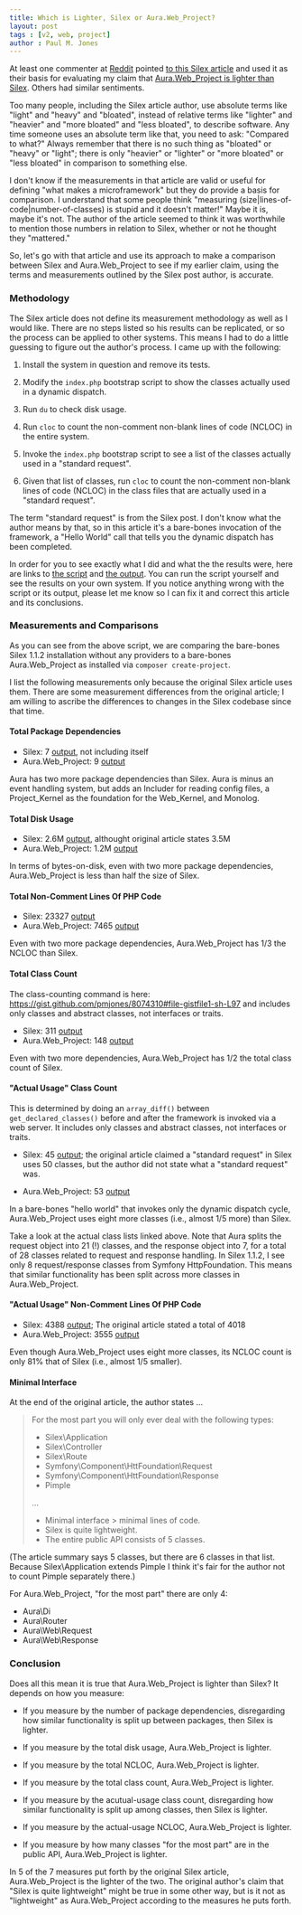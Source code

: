```yaml
---
title: Which is Lighter, Silex or Aura.Web_Project?
layout: post
tags : [v2, web, project]
author : Paul M. Jones
---
```


At least one commenter at [Reddit](http://www.reddit.com/r/PHP/comments/1sq7fi/lighter_than_silex_and_slimmer_than_slim_auraweb/) pointed [to this Silex article](https://igor.io/2013/09/02/how-heavy-is-silex.html) and used it as their basis for evaluating my claim that [Aura.Web_Project is lighter than Silex](http://auraphp.com/blog/2013/12/12/aura-v2-web-project/). Others had similar sentiments.

Too many people, including the Silex article author, use absolute terms like "light" and "heavy" and "bloated", instead of relative terms like "lighter" and "heavier" and "more bloated" and "less bloated", to describe software. Any time someone uses an absolute term like that, you need to ask: "Compared to what?" Always remember that there is no such thing as "bloated" or "heavy" or "light"; there is only "heavier" or "lighter" or "more bloated" or "less bloated" in comparison to something else.

I don't know if the measurements in that article are valid or useful for defining "what makes a microframework" but they do provide a basis for comparison. I understand that some people think "measuring (size|lines-of-code|number-of-classes) is stupid and it doesn't matter!" Maybe it is, maybe it's not. The author of the article seemed to think it was worthwhile to mention those numbers in relation to Silex, whether or not he thought they "mattered."

So, let's go with that article and use its approach to make a comparison between Silex and Aura.Web_Project to see if my earlier claim, using the terms and measurements outlined by the Silex post author, is accurate.

### Methodology

The Silex article does not define its measurement methodology as well as I would like. There are no steps listed so his results can be replicated, or so the process can be applied to other systems. This means I had to do a little guessing to figure out the author's process. I came up with the following:

1. Install the system in question and remove its tests.

2. Modify the `index.php` bootstrap script to show the classes actually used in a dynamic dispatch.

3. Run `du` to check disk usage.

4. Run `cloc` to count the non-comment non-blank lines of code (NCLOC) in the entire system.

5. Invoke the `index.php` bootstrap script to see a list of the classes actually used in a "standard request".

6. Given that list of classes, run `cloc` to count the non-comment non-blank lines of code (NCLOC) in the class files that are actually used in a "standard request".

The term "standard request" is from the Silex post. I don't know what the author means by that, so in this article it's a bare-bones invocation of the framework, a "Hello World" call that tells you the dynamic dispatch has been completed.

In order for you to see exactly what I did and what the the results were, here are links to [the script](https://gist.github.com/pmjones/8074310) and [the output](https://gist.github.com/pmjones/8074442). You can run the script yourself and see the results on your own system. If you notice anything wrong with the script or its output, please let me know so I can fix it and correct this article and its conclusions.

### Measurements and Comparisons

As you can see from the above script, we are comparing the bare-bones Silex 1.1.2 installation without any providers to a bare-bones Aura.Web_Project as installed via `composer create-project`.

I list the following measurements only because the original Silex article uses them. There are some measurement differences from the original article; I am willing to ascribe the differences to changes in the Silex codebase since that time.

#### Total Package Dependencies

- Silex: 7 [output](https://gist.github.com/pmjones/8074442#file-gistfile1-txt-L6-L29), not including itself
- Aura.Web_Project: 9 [output](https://gist.github.com/pmjones/8074442#file-gistfile1-txt-L59-L85)

Aura has two more package dependencies than Silex. Aura is minus an event handling system, but adds an Includer for reading config files, a Project_Kernel as the foundation for the Web_Kernel, and Monolog.

#### Total Disk Usage

- Silex: 2.6M [output](https://gist.github.com/pmjones/8074442#file-gistfile1-txt-L97-L101), althought original article states 3.5M
- Aura.Web_Project: 1.2M [output](https://gist.github.com/pmjones/8074442#file-gistfile1-txt-L103-L107)

In terms of bytes-on-disk, even with two more package dependencies, Aura.Web_Project is less than half the size of Silex.

#### Total Non-Comment Lines Of PHP Code

- Silex: 23327 [output](https://gist.github.com/pmjones/8074442#file-gistfile1-txt-L109-L121)
- Aura.Web_Project: 7465 [output](https://gist.github.com/pmjones/8074442#file-gistfile1-txt-L130-L142)

Even with two more package dependencies, Aura.Web_Project has 1/3 the NCLOC than Silex.

#### Total Class Count

The class-counting command is here: <https://gist.github.com/pmjones/8074310#file-gistfile1-sh-L97> and includes only classes and abstract classes, not interfaces or traits.

- Silex: 311 [output](https://gist.github.com/pmjones/8074442#file-gistfile1-txt-L149-L153)
- Aura.Web_Project: 148 [output](https://gist.github.com/pmjones/8074442#file-gistfile1-txt-L155-L159)

Even with two more dependencies, Aura.Web_Project has 1/2 the total class count of Silex.

#### "Actual Usage" Class Count

This is determined by doing an `array_diff()` between `get_declared_classes()` before and after the framework is invoked via a web server. It includes only classes and abstract classes, not interfaces or traits.

- Silex: 45 [output](https://gist.github.com/pmjones/8074442#file-gistfile1-txt-L161-L217); the original article claimed a "standard request" in Silex uses 50 classes, but the author did not state what a "standard request" was.

- Aura.Web_Project: 53 [output](https://gist.github.com/pmjones/8074442#file-gistfile1-txt-L221-L285)

In a bare-bones "hello world" that invokes only the dynamic dispatch cycle, Aura.Web_Project uses eight more classes (i.e., almost 1/5 more) than Silex.

Take a look at the actual class lists linked above. Note that Aura splits the request object into 21 (!) classes, and the response object into 7, for a total of 28 classes related to request and response handling. In Silex 1.1.2, I see only 8 request/response classes from Symfony HttpFoundation.  This means that similar functionality has been split across more classes in Aura.Web_Project.

#### "Actual Usage" Non-Comment Lines Of PHP Code

- Silex: 4388 [output](https://gist.github.com/pmjones/8074442#file-gistfile1-txt-L289-L301); The original article stated a total of 4018
- Aura.Web_Project: 3555 [output](https://gist.github.com/pmjones/8074442#file-gistfile1-txt-L306-L318)

Even though Aura.Web_Project uses eight more classes, its NCLOC count is only 81% that of Silex (i.e., almost 1/5 smaller).

#### Minimal Interface

At the end of the original article, the author states ...

> For the most part you will only ever deal with the following types:
> 
> - Silex\Application
> - Silex\Controller
> - Silex\Route
> - Symfony\Component\HttFoundation\Request
> - Symfony\Component\HttFoundation\Response
> - Pimple
> 
> ...
> 
> - Minimal interface > minimal lines of code.
> - Silex is quite lightweight.
> - The entire public API consists of 5 classes.

(The article summary says 5 classes, but there are 6 classes in that list. Because Silex\Application extends Pimple I think it's fair for the author not to count Pimple separately there.)

For Aura.Web_Project, "for the most part" there are only 4:

- Aura\Di
- Aura\Router
- Aura\Web\Request
- Aura\Web\Response

### Conclusion

Does all this mean it is true that Aura.Web_Project is lighter than Silex? It depends on how you measure:

- If you measure by the number of package dependencies, disregarding how similar functionality is split up between packages, then Silex is lighter.

- If you measure by the total disk usage, Aura.Web_Project is lighter.

- If you measure by the total NCLOC, Aura.Web_Project is lighter.

- If you measure by the total class count, Aura.Web_Project is lighter.

- If you measure by the acutual-usage class count, disregarding how similar functionality is split up among classes, then Silex is lighter.

- If you measure by the actual-usage NCLOC, Aura.Web_Project is lighter.

- If you measure by how many classes "for the most part" are in the public API, Aura.Web_Project is lighter.

In 5 of the 7 measures put forth by the original Silex article, Aura.Web_Project is the lighter of the two.  The original author's claim that "Silex is quite lightweight" might be true in some other way, but is it not as "lightweight" as Aura.Web_Project according to the measures he puts forth.
